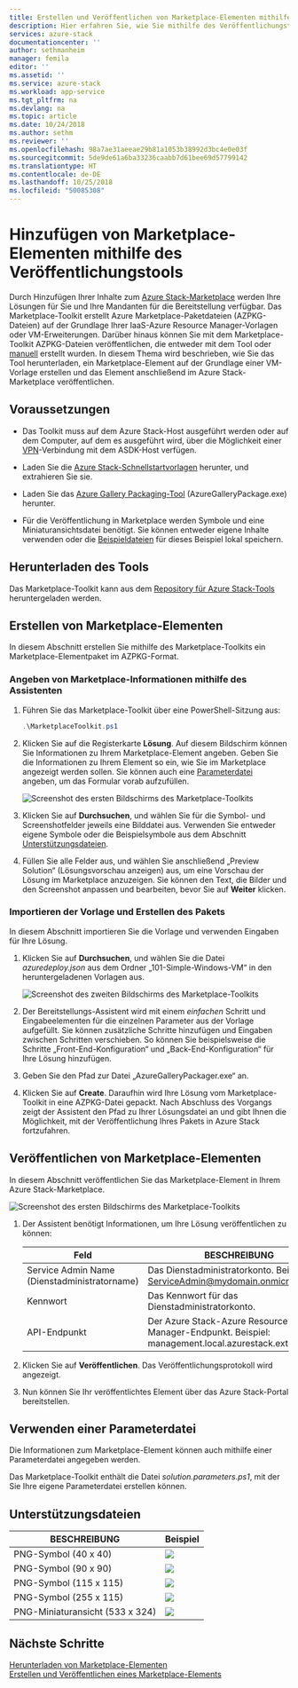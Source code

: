 ```yaml
---
title: Erstellen und Veröffentlichen von Marketplace-Elementen mithilfe des Marketplace-Toolkits | Microsoft-Dokumentation
description: Hier erfahren Sie, wie Sie mithilfe des Veröffentlichungstoolkits in kurzer Zeit Marketplace-Elemente erstellen.
services: azure-stack
documentationcenter: ''
author: sethmanheim
manager: femila
editor: ''
ms.assetid: ''
ms.service: azure-stack
ms.workload: app-service
ms.tgt_pltfrm: na
ms.devlang: na
ms.topic: article
ms.date: 10/24/2018
ms.author: sethm
ms.reviewer: ''
ms.openlocfilehash: 98a7ae31aeeae29b81a1053b38992d3bc4e0e03f
ms.sourcegitcommit: 5de9de61a6ba33236caabb7d61bee69d57799142
ms.translationtype: HT
ms.contentlocale: de-DE
ms.lasthandoff: 10/25/2018
ms.locfileid: "50085308"
---
```

#  <a name="add-marketplace-items-using-publishing-tool"></a>Hinzufügen von Marketplace-Elementen mithilfe des Veröffentlichungstools

Durch Hinzufügen Ihrer Inhalte zum [Azure Stack-Marketplace](azure-stack-marketplace.md) werden Ihre Lösungen für Sie und Ihre Mandanten für die Bereitstellung verfügbar. Das Marketplace-Toolkit erstellt Azure Marketplace-Paketdateien (AZPKG-Dateien) auf der Grundlage Ihrer IaaS-Azure Resource Manager-Vorlagen oder VM-Erweiterungen. Darüber hinaus können Sie mit dem Marketplace-Toolkit AZPKG-Dateien veröffentlichen, die entweder mit dem Tool oder [manuell](azure-stack-create-and-publish-marketplace-item.md) erstellt wurden. In diesem Thema wird beschrieben, wie Sie das Tool herunterladen, ein Marketplace-Element auf der Grundlage einer VM-Vorlage erstellen und das Element anschließend im Azure Stack-Marketplace veröffentlichen.     

## <a name="prerequisites"></a>Voraussetzungen

 - Das Toolkit muss auf dem Azure Stack-Host ausgeführt werden oder auf dem Computer, auf dem es ausgeführt wird, über die Möglichkeit einer [VPN](.\asdk\asdk-connect.md#connect-with-vpn)-Verbindung mit dem ASDK-Host verfügen.

 - Laden Sie die [Azure Stack-Schnellstartvorlagen](https://github.com/Azure/AzureStack-QuickStart-Templates/archive/master.zip) herunter, und extrahieren Sie sie.

 - Laden Sie das [Azure Gallery Packaging-Tool](http://aka.ms/azurestackmarketplaceitem) (AzureGalleryPackage.exe) herunter. 

 - Für die Veröffentlichung in Marketplace werden Symbole und eine Miniaturansichtsdatei benötigt. Sie können entweder eigene Inhalte verwenden oder die [Beispieldateien](azure-stack-marketplace-publisher.md#support-files) für dieses Beispiel lokal speichern.

## <a name="download-the-tool"></a>Herunterladen des Tools

Das Marketplace-Toolkit kann aus dem [Repository für Azure Stack-Tools](azure-stack-powershell-download.md) heruntergeladen werden.

##  <a name="create-marketplace-items"></a>Erstellen von Marketplace-Elementen

In diesem Abschnitt erstellen Sie mithilfe des Marketplace-Toolkits ein Marketplace-Elementpaket im AZPKG-Format.  

### <a name="provide-marketplace-information-with-wizard"></a>Angeben von Marketplace-Informationen mithilfe des Assistenten

1. Führen Sie das Marketplace-Toolkit über eine PowerShell-Sitzung aus:
   ```PowerShell
   .\MarketplaceToolkit.ps1
   ```

2. Klicken Sie auf die Registerkarte **Lösung**. Auf diesem Bildschirm können Sie Informationen zu Ihrem Marketplace-Element angeben. Geben Sie die Informationen zu Ihrem Element so ein, wie Sie im Marketplace angezeigt werden sollen. Sie können auch eine [Parameterdatei](azure-stack-marketplace-publisher.md#use-a-parameters-file) angeben, um das Formular vorab aufzufüllen.  
    
    ![Screenshot des ersten Bildschirms des Marketplace-Toolkits](./media/azure-stack-marketplace-publisher/image7.png)
3. Klicken Sie auf **Durchsuchen**, und wählen Sie für die Symbol- und Screenshotfelder jeweils eine Bilddatei aus. Verwenden Sie entweder eigene Symbole oder die Beispielsymbole aus dem Abschnitt [Unterstützungsdateien](azure-stack-marketplace-publisher.md#support-files).
4. Füllen Sie alle Felder aus, und wählen Sie anschließend „Preview Solution“ (Lösungsvorschau anzeigen) aus, um eine Vorschau der Lösung im Marketplace anzuzeigen. Sie können den Text, die Bilder und den Screenshot anpassen und bearbeiten, bevor Sie auf **Weiter** klicken.  

### <a name="import-template-and-create-package"></a>Importieren der Vorlage und Erstellen des Pakets

In diesem Abschnitt importieren Sie die Vorlage und verwenden Eingaben für Ihre Lösung.

1.  Klicken Sie auf **Durchsuchen**, und wählen Sie die Datei *azuredeploy.json* aus dem Ordner „101-Simple-Windows-VM“ in den heruntergeladenen Vorlagen aus.

    ![Screenshot des zweiten Bildschirms des Marketplace-Toolkits](./media/azure-stack-marketplace-publisher/image8.png)
2.  Der Bereitstellungs-Assistent wird mit einem *einfachen* Schritt und Eingabeelementen für die einzelnen Parameter aus der Vorlage aufgefüllt. Sie können zusätzliche Schritte hinzufügen und Eingaben zwischen Schritten verschieben. So können Sie beispielsweise die Schritte „Front-End-Konfiguration“ und „Back-End-Konfiguration“ für Ihre Lösung hinzufügen.
3.  Geben Sie den Pfad zur Datei „AzureGalleryPackager.exe“ an.  
4.  Klicken Sie auf **Create**. Daraufhin wird Ihre Lösung vom Marketplace-Toolkit in eine AZPKG-Datei gepackt. Nach Abschluss des Vorgangs zeigt der Assistent den Pfad zu Ihrer Lösungsdatei an und gibt Ihnen die Möglichkeit, mit der Veröffentlichung Ihres Pakets in Azure Stack fortzufahren.

## <a name="publish-marketplace-items"></a>Veröffentlichen von Marketplace-Elementen

In diesem Abschnitt veröffentlichen Sie das Marketplace-Element in Ihrem Azure Stack-Marketplace.

![Screenshot des ersten Bildschirms des Marketplace-Toolkits](./media/azure-stack-marketplace-publisher/image9.png)

1.  Der Assistent benötigt Informationen, um Ihre Lösung veröffentlichen zu können:
    
    |Feld|BESCHREIBUNG|
    |-----|-----|
    | Service Admin Name (Dienstadministratorname) | Das Dienstadministratorkonto.  Beispiel: ServiceAdmin@mydomain.onmicrosoft.com |
    | Kennwort | Das Kennwort für das Dienstadministratorkonto. |
    | API-Endpunkt | Der Azure Stack-Azure Resource Manager-Endpunkt. Beispiel: management.local.azurestack.external |
2.  Klicken Sie auf **Veröffentlichen**. Das Veröffentlichungsprotokoll wird angezeigt.
3.  Nun können Sie Ihr veröffentlichtes Element über das Azure Stack-Portal bereitstellen.

## <a name="use-a-parameters-file"></a>Verwenden einer Parameterdatei

Die Informationen zum Marketplace-Element können auch mithilfe einer Parameterdatei angegeben werden.  

Das Marketplace-Toolkit enthält die Datei *solution.parameters.ps1*, mit der Sie Ihre eigene Parameterdatei erstellen können.

## <a name="support-files"></a>Unterstützungsdateien

| BESCHREIBUNG | Beispiel |
| ----- | ----- |
| PNG-Symbol (40 x 40) | ![](./media/azure-stack-marketplace-publisher/image1.png) |
| PNG-Symbol (90 x 90) | ![](./media/azure-stack-marketplace-publisher/image2.png) |
| PNG-Symbol (115 x 115) | ![](./media/azure-stack-marketplace-publisher/image3.png) |
| PNG-Symbol (255 x 115) | ![](./media/azure-stack-marketplace-publisher/image4.png) |
| PNG-Miniaturansicht (533 x 324) | ![](./media/azure-stack-marketplace-publisher/image5.png) |

## <a name="next-steps"></a>Nächste Schritte

[Herunterladen von Marketplace-Elementen](azure-stack-download-azure-marketplace-item.md)  
[Erstellen und Veröffentlichen eines Marketplace-Elements](azure-stack-create-and-publish-marketplace-item.md)